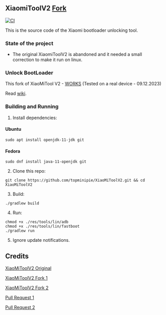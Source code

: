 ## XiaomiToolV2 [Fork](https://github.com/francescotescari/XiaoMiToolV2/compare/refactor/distribution...topminipie:XiaoMiToolV2:main)

[<img alt="CI" src="https://github.com/topminipie/XiaoMiToolV2/actions/workflows/ci.yml/badge.svg">](https://github.com/topminipie/XiaoMiToolV2/actions)

This is the source code of the Xiaomi bootloader unlocking tool.

### State of the project
  - The original XiaomiToolV2 is abandoned and it needed a small correction to make it run on linux.

### Unlock BootLoader

This fork of XiaoMiTool V2 - [WORKS](https://github.com/topminipie/XiaoMiToolV2/tree/tested) (Tested on a real device - 09.12.2023)

Read [wiki](https://github.com/topminipie/XiaoMiToolV2/wiki/Unlock-BootLoader).

### Building and Running 

1. Install dependencies:

#### Ubuntu
```
sudo apt install openjdk-11-jdk git
```

#### Fedora
```
sudo dnf install java-11-openjdk git
```

2. Clone this repo:
```
git clone https://github.com/topminipie/XiaoMiToolV2.git && cd XiaoMiToolV2
```

3. Build:
```
./gradlew build
```

4. Run:
```
chmod +x ./res/tools/lin/adb
chmod +x ./res/tools/lin/fastboot
./gradlew run
```

5. Ignore update notifications.

## Credits

[XiaoMiToolV2 Original](https://github.com/francescotescari/XiaoMiToolV2)

[XiaoMiToolV2 Fork 1](https://github.com/Nik-Kot/XiaoMiToolV2/tree/linux)

[XiaoMiToolV2 Fork 2](https://github.com/tkapias/XiaoMiToolV2)

[Pull Request 1](https://github.com/francescotescari/XiaoMiToolV2/pull/103)

[Pull Request 2](https://github.com/francescotescari/XiaoMiToolV2/pull/98)
